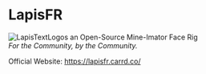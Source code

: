 # LapisFR
![LapisTextLogos](https://user-images.githubusercontent.com/23328833/180604590-5e0e7e43-9afa-495a-9f05-426158339102.png)
an Open-Source Mine-Imator Face Rig <br/> *For the Community, by the Community.*



Official Website: https://lapisfr.carrd.co/
